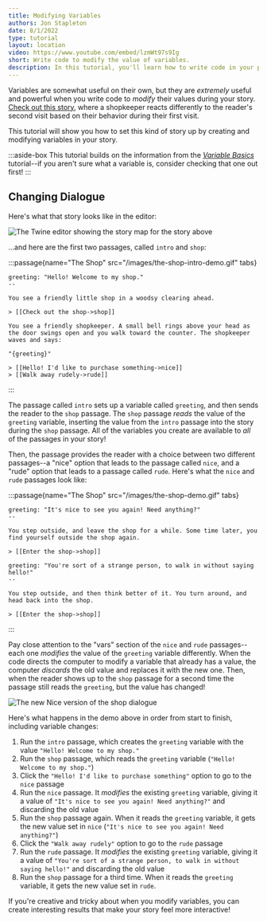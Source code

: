 ```yaml
---
title: Modifying Variables
authors: Jon Stapleton
date: 8/1/2022
type: tutorial
layout: location
video: https://www.youtube.com/embed/lzmWt97s9Ig
short: Write code to modify the value of variables.
description: In this tutorial, you'll learn how to write code in your passage to modify the value of variables across your story. Variables are a very flexible tool for crafting your stories, but they can also be tricky. It's important to have a good mental model of how they work so you can use them creatively in your narratives. Once you know how to modify variables, you can have your story react to the choices the reader makes, and change how the story is being told "behind the scenes", making your narrative feel interactive and lifelike.
---
```


Variables are somewhat useful on their own, but they are *extremely* useful and powerful when you write code to *modify* their values during your story. [Check out this story](/examples/shop), where a shopkeeper reacts differently to the reader's second visit based on their behavior during their first visit.

This tutorial will show you how to set this kind of story up by creating and modifying variables in your story.

:::aside-box
This tutorial builds on the information from the *[Variable Basics](/locations/variable-basics)* tutorial--if you aren't sure what a variable is, consider checking that one out first!
:::

## Changing Dialogue

Here's what that story looks like in the editor:

![The Twine editor showing the story map for the story above](/shop-map.png)

...and here are the first two passages, called `intro` and `shop`:

:::passage{name="The Shop" src="/images/the-shop-intro-demo.gif" tabs}
```intro
greeting: "Hello! Welcome to my shop."
--

You see a friendly little shop in a woodsy clearing ahead.

> [[Check out the shop->shop]]
```
```shop
You see a friendly shopkeeper. A small bell rings above your head as the door swings open and you walk toward the counter. The shopkeeper waves and says:

"{greeting}"

> [[Hello! I'd like to purchase something->nice]]
> [[Walk away rudely->rude]]
```
:::

The passage called `intro` sets up a variable called `greeting`, and then sends the reader to the `shop` passage. The `shop` passage *reads* the value of the `greeting` variable, inserting the value from the `intro` passage into the story during the `shop` passage. All of the variables you create are available to *all* of the passages in your story!

Then, the passage provides the reader with a choice between two different passages--a "nice" option that leads to the passage called `nice`, and a "rude" option that leads to a passage called `rude`. Here's what the `nice` and `rude` passages look like:

:::passage{name="The Shop" src="/images/the-shop-demo.gif" tabs}
```nice
greeting: "It's nice to see you again! Need anything?"
--

You step outside, and leave the shop for a while. Some time later, you find yourself outside the shop again.

> [[Enter the shop->shop]]
```
```rude
greeting: "You're sort of a strange person, to walk in without saying hello!"
--

You step outside, and then think better of it. You turn around, and head back into the shop.

> [[Enter the shop->shop]]
```
:::

Pay close attention to the "vars" section of the `nice` and `rude` passages--each one *modifies* the value of the `greeting` variable differently. When the code directs the computer to modify a variable that already has a value, the computer *discards* the old value and replaces it with the new one. Then, when the reader shows up to the `shop` passage for a second time the passage still reads the `greeting`, but the value has changed!

![The new Nice version of the shop dialogue](/shop-return-new.png)

Here's what happens in the demo above in order from start to finish, including variable changes:

1. Run the `intro` passage, which creates the `greeting` variable with the value `"Hello! Welcome to my shop."`
2. Run the `shop` passage, which reads the `greeting` variable (`"Hello! Welcome to my shop."`)
3. Click the `"Hello! I'd like to purchase something"` option to go to the `nice` passage
4. Run the `nice` passage. It *modifies* the existing `greeting` variable, giving it a value of `"It's nice to see you again! Need anything?"` and discarding the old value
5. Run the `shop` passage again. When it reads the `greeting` variable, it gets the new value set in `nice` (`"It's nice to see you again! Need anything?"`)
6. Click the `"Walk away rudely"` option to go to the `rude` passage
7. Run the `rude` passage. It *modifies* the existing `greeting` variable, giving it a value of `"You're sort of a strange person, to walk in without saying hello!"` and discarding the old value
8. Run the `shop` passage for a third time. When it reads the `greeting` variable, it gets the new value set in `rude`.

If you're creative and tricky about when you modify variables, you can create interesting results that make your story feel more interactive!